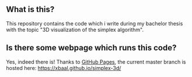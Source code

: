 ## What is this?
This repository contains the code which i write during my bachelor thesis with the topic "3D visualization of the simplex algorithm".

## Is there some webpage which runs this code?
Yes, indeed there is! Thanks to [GitHub Pages](https://pages.github.com/), the current master branch is hosted here: https://xbaal.github.io/simplex-3d/
